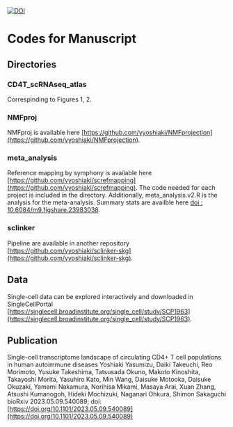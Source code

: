 [![DOI](https://zenodo.org/badge/679535045.svg)](https://zenodo.org/doi/10.5281/zenodo.10154466)

# Codes for Manuscript

## Directories

### CD4T_scRNAseq_atlas

Correspinding to Figures 1, 2.

### NMFproj

NMFproj is available here [https://github.com/yyoshiaki/NMFprojection](https://github.com/yyoshiaki/NMFprojection).

### meta_analysis

Reference mapping by symphony is available here [https://github.com/yyoshiaki/screfmapping](https://github.com/yyoshiaki/screfmapping).
The code needed for each project is included in the directory. Additionally, meta_analysis.v2.R is the analysis for the meta-analysis. Summary stats are availble here [doi : 10.6084/m9.figshare.23983038](https://doi.org/10.6084/m9.figshare.23983038).

### sclinker

Pipeline are available in another repository [https://github.com/yyoshiaki/sclinker-skg](https://github.com/yyoshiaki/sclinker-skg).

## Data

Single-cell data can be explored interactively and downloaded in SingleCellPortal [https://singlecell.broadinstitute.org/single_cell/study/SCP1963](https://singlecell.broadinstitute.org/single_cell/study/SCP1963). 


## Publication

Single-cell transcriptome landscape of circulating CD4+ T cell populations in human autoimmune diseases
Yoshiaki Yasumizu, Daiki Takeuchi, Reo Morimoto, Yusuke Takeshima, Tatsusada Okuno, Makoto Kinoshita, Takayoshi Morita, Yasuhiro Kato, Min Wang, Daisuke Motooka, Daisuke Okuzaki, Yamami Nakamura, Norihisa Mikami, Masaya Arai, Xuan Zhang, Atsushi Kumanogoh, Hideki Mochizuki, Naganari Ohkura, Shimon Sakaguchi
bioRxiv 2023.05.09.540089; doi: [https://doi.org/10.1101/2023.05.09.540089](https://doi.org/10.1101/2023.05.09.540089)
